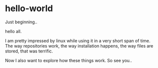 # hello-world
Just beginning.. 

hello all.

I am pretty impressed by linux while using it in a very short span of time. The way repositories work, the way installation happens, the way files are stored, that was terrific.

Now I also want to explore how these things work. So see you.. 
